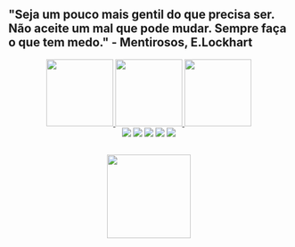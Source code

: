 ## "Seja um pouco mais gentil do que precisa ser. Não aceite um mal que pode mudar. Sempre faça o que tem medo." - Mentirosos, E.Lockhart
  <div align="center">
    <a href="https://github.com/Gabriel0018">
    <img height="120em" src="https://wallpaperbat.com/img/429989-follow-therandompersonn.jpg">
    <img height="120em" src="https://static.vecteezy.com/ti/vetor-gratis/p3/4235208-personagem-fofo-professor-de-desenho-animado-vetor.jpg">
    <img height="120em" src="https://encrypted-tbn0.gstatic.com/images?q=tbn:ANd9GcQckwXd_HmnS8LS6Vt0Jjy1TjAe2hIsbsnf_A&usqp=CAU">


    
  <div> 
  <a href="https://www.linkedin.com/in/gabriel-madureira-5209a01b7/" target="_blank"><img src="https://img.shields.io/badge/LinkedIn-0077B5?style=for-the-badge&logo=linkedin&logoColor=white" target="_blank"></a>
  <a href="https://www.facebook.com/profile.php?id=100011463878716" target="_blank"><img src="https://img.shields.io/badge/Facebook-1877F2?style=for-the-badge&logo=facebook&logoColor=white" target="_blank"></a>
  <a href="mailto:gabrielmadureira9@gmail.com" target="_blank"><img src="https://img.shields.io/badge/Gmail-D14836?style=for-the-badge&logo=gmail&logoColor=white" target="_blank"></a>
  <a href="https://www.instagram.com/gabrielmadureira9/" target="_blank"><img src="https://img.shields.io/badge/Instagram-E4405F?style=for-the-badge&logo=instagram&logoColor=white" target="_blank"></a>
  <a href="https://discord.gg/PkSAGF2X" target ="_blank"><img src="https://img.shields.io/badge/Discord-7289DA?style=for-the-badge&logo=discord&logoColor=white" target ="_blank"></a>
    
##
  <div align="center">
    <a href="https://github.com/Gabriel0018/Sistemas-de-Informacao-UFRRJ"><img height="150em" src="https://media-exp1.licdn.com/dms/image/C4E16AQFeDhzYAt0bDQ/profile-displaybackgroundimage-shrink_350_1400/0/1631402629457?e=1645660800&v=beta&t=6aWriPmJqhQdXgKhXsOrqhLDOUIdGsZO9HHa6unjtsU">
  

